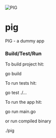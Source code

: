 ![PIG](https://e7.pngegg.com/pngimages/685/813/png-clipart-minecraft-story-mode-season-two-pig-video-game-baby-chair-game-angle.png)

# pig
PIG - a dummy app

### Build/Test/Run

To build project hit:

go build

To run tests hit:

go test ./...

To run the app hit:

go run main.go



or run compiled binary



./pig
